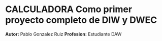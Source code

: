 # CALCULADORA Como primer proyecto completo de DIW y DWEC

**Autor:** Pablo Gonzalez Ruiz
**Profesion:** Estudiante  DAW
